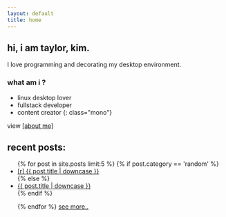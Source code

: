 ```yaml
---
layout: default
title: home
---
```


<h2 class="mono">hi, i am taylor, kim.</h2>
I love programming and decorating my desktop environment.

### what am i ?
* linux desktop lover
* fullstack developer
* content creator
{: class="mono"}

view <a class="noline" href="{{ '/about' | relative_url }}">[about me]</a>

## recent posts:

<ul class="mono">
{% for post in site.posts limit:5 %}
	{% if post.category == 'random' %}
		<li><a class="noline" href="{{ post.url | relative_url }}">[r] {{ post.title | downcase }}</a></li>
	{% else %}
		<li><a class="noline" href="{{ post.url | relative_url }}">{{ post.title | downcase }}</a></li>
	{% endif %}
	
{% endfor %}
<a class="noline" href="{{ '/posts' | relative_url }}">see more..</a>
</ul>
